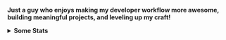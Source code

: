 **Just a guy who enjoys making my developer workflow more awesome, building meaningful projects, and leveling up my craft!**

<details>
  <summary><strong>Some Stats</strong></summary>

![GitHub Streak](https://nirzak-streak-stats.vercel.app/?user=TamerHamdan&theme=radical&hide_border=true)  
![Top Languages](https://github-readme-stats.vercel.app/api/top-langs/?username=TamerHamdan&theme=radical&hide_border=true&include_all_commits=true&count_private=true&layout=compact)

</details>

